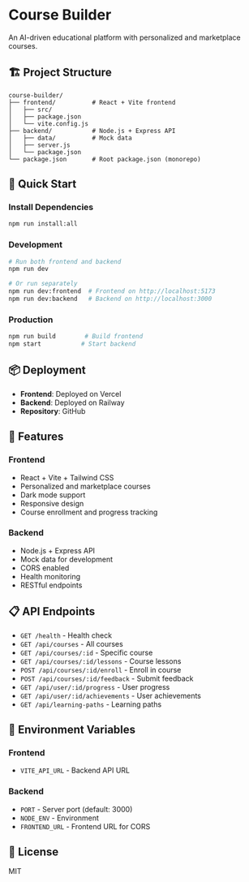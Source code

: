 # Course Builder

An AI-driven educational platform with personalized and marketplace courses.

## 🏗️ Project Structure

```
course-builder/
├── frontend/          # React + Vite frontend
│   ├── src/
│   ├── package.json
│   └── vite.config.js
├── backend/           # Node.js + Express API
│   ├── data/          # Mock data
│   ├── server.js
│   └── package.json
└── package.json       # Root package.json (monorepo)
```

## 🚀 Quick Start

### Install Dependencies
```bash
npm run install:all
```

### Development
```bash
# Run both frontend and backend
npm run dev

# Or run separately
npm run dev:frontend  # Frontend on http://localhost:5173
npm run dev:backend   # Backend on http://localhost:3000
```

### Production
```bash
npm run build        # Build frontend
npm start           # Start backend
```

## 📦 Deployment

- **Frontend**: Deployed on Vercel
- **Backend**: Deployed on Railway
- **Repository**: GitHub

## 🎯 Features

### Frontend
- React + Vite + Tailwind CSS
- Personalized and marketplace courses
- Dark mode support
- Responsive design
- Course enrollment and progress tracking

### Backend
- Node.js + Express API
- Mock data for development
- CORS enabled
- Health monitoring
- RESTful endpoints

## 📋 API Endpoints

- `GET /health` - Health check
- `GET /api/courses` - All courses
- `GET /api/courses/:id` - Specific course
- `GET /api/courses/:id/lessons` - Course lessons
- `POST /api/courses/:id/enroll` - Enroll in course
- `POST /api/courses/:id/feedback` - Submit feedback
- `GET /api/user/:id/progress` - User progress
- `GET /api/user/:id/achievements` - User achievements
- `GET /api/learning-paths` - Learning paths

## 🔧 Environment Variables

### Frontend
- `VITE_API_URL` - Backend API URL

### Backend
- `PORT` - Server port (default: 3000)
- `NODE_ENV` - Environment
- `FRONTEND_URL` - Frontend URL for CORS

## 📝 License

MIT

